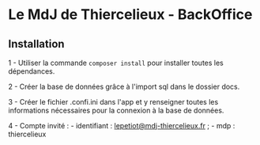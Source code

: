 # Le MdJ de Thiercelieux - BackOffice

## Installation

1 - Utiliser la commande `composer install` pour installer toutes les dépendances.

2 - Créer la base de données grâce à l'import sql dans le dossier docs.

3 - Créer le fichier .confi.ini dans l'app et y renseigner toutes les informations nécessaires pour la connexion à la base de données.

4 - Compte invité : 
    - identifiant : lepetiot@mdj-thiercelieux.fr ;
    - mdp : thiercelieux